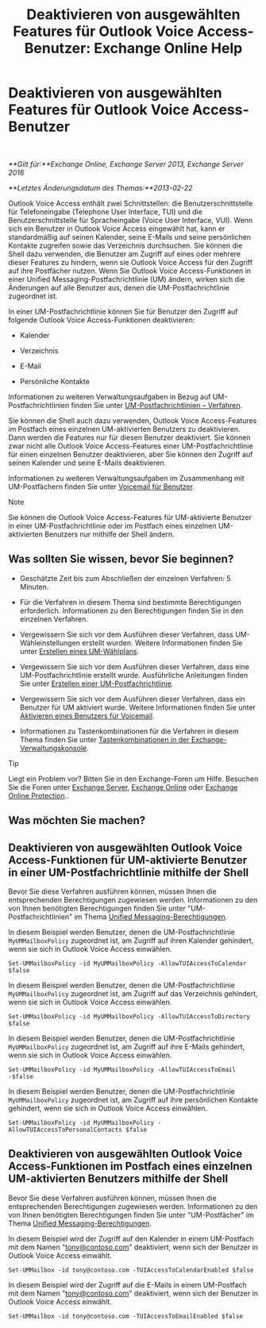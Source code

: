 ﻿---
title: 'Deaktivieren von ausgewählten Features für Outlook Voice Access-Benutzer: Exchange Online Help'
TOCTitle: Deaktivieren von ausgewählten Features für Outlook Voice Access-Benutzer
ms:assetid: 37421edf-af60-4ca9-9e8b-262b8b851607
ms:mtpsurl: https://technet.microsoft.com/de-de/library/Gg602126(v=EXCHG.150)
ms:contentKeyID: 50554770
ms.date: 05/23/2018
mtps_version: v=EXCHG.150
ms.translationtype: MT
---

# Deaktivieren von ausgewählten Features für Outlook Voice Access-Benutzer

 

_**Gilt für:**Exchange Online, Exchange Server 2013, Exchange Server 2016_

_**Letztes Änderungsdatum des Themas:**2013-02-22_

Outlook Voice Access enthält zwei Schnittstellen: die Benutzerschnittstelle für Telefoneingabe (Telephone User Interface, TUI) und die Benutzerschnittstelle für Spracheingabe (Voice User Interface, VUI). Wenn sich ein Benutzer in Outlook Voice Access eingewählt hat, kann er standardmäßig auf seinen Kalender, seine E-Mails und seine persönlichen Kontakte zugreifen sowie das Verzeichnis durchsuchen. Sie können die Shell dazu verwenden, die Benutzer am Zugriff auf eines oder mehrere dieser Features zu hindern, wenn sie Outlook Voice Access für den Zugriff auf ihre Postfächer nutzen. Wenn Sie Outlook Voice Access-Funktionen in einer Unified Messaging-Postfachrichtlinie (UM) ändern, wirken sich die Änderungen auf alle Benutzer aus, denen die UM-Postfachrichtlinie zugeordnet ist.

In einer UM-Postfachrichtlinie können Sie für Benutzer den Zugriff auf folgende Outlook Voice Access-Funktionen deaktivieren:

  - Kalender

  - Verzeichnis

  - E-Mail

  - Persönliche Kontakte

Informationen zu weiteren Verwaltungsaufgaben in Bezug auf UM-Postfachrichtlinien finden Sie unter [UM-Postfachrichtlinien – Verfahren](um-mailbox-policy-procedures-exchange-2013-help.md).

Sie können die Shell auch dazu verwenden, Outlook Voice Access-Features im Postfach eines einzelnen UM-aktivierten Benutzers zu deaktivieren. Dann werden die Features nur für diesen Benutzer deaktiviert. Sie können zwar nicht alle Outlook Voice Access-Features einer UM-Postfachrichtlinie für einen einzelnen Benutzer deaktivieren, aber Sie können den Zugriff auf seinen Kalender und seine E-Mails deaktivieren.

Informationen zu weiteren Verwaltungsaufgaben im Zusammenhang mit UM-Postfächern finden Sie unter [Voicemail für Benutzer](voice-mail-for-users-exchange-2013-help.md).


> [!NOTE]
> Sie können die Outlook Voice Access-Features für UM-aktivierte Benutzer in einer UM-Postfachrichtlinie oder im Postfach eines einzelnen UM-aktivierten Benutzers nur mithilfe der Shell ändern.



## Was sollten Sie wissen, bevor Sie beginnen?

  - Geschätzte Zeit bis zum Abschließen der einzelnen Verfahren: 5 Minuten.

  - Für die Verfahren in diesem Thema sind bestimmte Berechtigungen erforderlich. Informationen zu den Berechtigungen finden Sie in den einzelnen Verfahren.

  - Vergewissern Sie sich vor dem Ausführen dieser Verfahren, dass UM-Wähleinstellungen erstellt wurden. Weitere Informationen finden Sie unter [Erstellen eines UM-Wählplans](create-a-um-dial-plan-exchange-2013-help.md).

  - Vergewissern Sie sich vor dem Ausführen dieser Verfahren, dass eine UM-Postfachrichtlinie erstellt wurde. Ausführliche Anleitungen finden Sie unter [Erstellen einer UM-Postfachrichtlinie](create-a-um-mailbox-policy-exchange-2013-help.md).

  - Vergewissern Sie sich vor dem Ausführen dieser Verfahren, dass ein Benutzer für UM aktiviert wurde. Weitere Informationen finden Sie unter [Aktivieren eines Benutzers für Voicemail](enable-a-user-for-voice-mail-exchange-2013-help.md).

  - Informationen zu Tastenkombinationen für die Verfahren in diesem Thema finden Sie unter [Tastenkombinationen in der Exchange-Verwaltungskonsole](keyboard-shortcuts-in-the-exchange-admin-center-exchange-online-protection-help.md).


> [!TIP]
> Liegt ein Problem vor? Bitten Sie in den Exchange-Foren um Hilfe. Besuchen Sie die Foren unter <A href="https://go.microsoft.com/fwlink/p/?linkid=60612">Exchange Server</A>, <A href="https://go.microsoft.com/fwlink/p/?linkid=267542">Exchange Online</A> oder <A href="https://go.microsoft.com/fwlink/p/?linkid=285351">Exchange Online Protection</A>..



## Was möchten Sie machen?

## Deaktivieren von ausgewählten Outlook Voice Access-Funktionen für UM-aktivierte Benutzer in einer UM-Postfachrichtlinie mithilfe der Shell

Bevor Sie diese Verfahren ausführen können, müssen Ihnen die entsprechenden Berechtigungen zugewiesen werden. Informationen zu den von Ihnen benötigten Berechtigungen finden Sie unter "UM-Postfachrichtlinien" im Thema [Unified Messaging-Berechtigungen](unified-messaging-permissions-exchange-2013-help.md).

In diesem Beispiel werden Benutzer, denen die UM-Postfachrichtlinie `MyUMMailboxPolicy` zugeordnet ist, am Zugriff auf ihren Kalender gehindert, wenn sie sich in Outlook Voice Access einwählen.

    Set-UMMailboxPolicy -id MyUMMailboxPolicy -AllowTUIAccessToCalendar $false

In diesem Beispiel werden Benutzer, denen die UM-Postfachrichtlinie `MyUMMailboxPolicy` zugeordnet ist, am Zugriff auf das Verzeichnis gehindert, wenn sie sich in Outlook Voice Access einwählen.

    Set-UMMailboxPolicy -id MyUMMailboxPolicy -AllowTUIAccessToDirectory $false

In diesem Beispiel werden Benutzer, denen die UM-Postfachrichtlinie `MyUMMailboxPolicy` zugeordnet ist, am Zugriff auf ihre E-Mails gehindert, wenn sie sich in Outlook Voice Access einwählen.

    Set-UMMailboxPolicy -id MyUMMailboxPolicy -AllowTUIAccessToEmail -$false

In diesem Beispiel werden Benutzer, denen die UM-Postfachrichtlinie `MyUMMailboxPolicy` zugeordnet ist, am Zugriff auf ihre persönlichen Kontakte gehindert, wenn sie sich in Outlook Voice Access einwählen.

    Set-UMMailboxPolicy -id MyUMMailboxPolicy -AllowTUIAccessToPersonalContacts $false

## Deaktivieren von ausgewählten Outlook Voice Access-Funktionen im Postfach eines einzelnen UM-aktivierten Benutzers mithilfe der Shell

Bevor Sie diese Verfahren ausführen können, müssen Ihnen die entsprechenden Berechtigungen zugewiesen werden. Informationen zu den von Ihnen benötigten Berechtigungen finden Sie unter "UM-Postfächer" im Thema [Unified Messaging-Berechtigungen](unified-messaging-permissions-exchange-2013-help.md).

In diesem Beispiel wird der Zugriff auf den Kalender in einem UM-Postfach mit dem Namen "tony@contoso.com" deaktiviert, wenn sich der Benutzer in Outlook Voice Access einwählt.

    Set-UMMailbox -id tony@contoso.com -TUIAccessToCalendarEnabled $false

In diesem Beispiel wird der Zugriff auf die E-Mails in einem UM-Postfach mit dem Namen "tony@contoso.com" deaktiviert, wenn sich der Benutzer in Outlook Voice Access einwählt.

    Set-UMMailbox -id tony@contoso.com -TUIAccessToEmailEnabled $false

